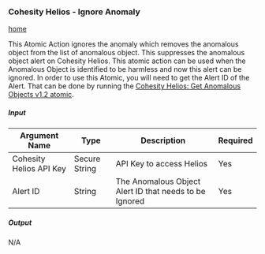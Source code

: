 ### <a name="ignore-anomaly"></a> Cohesity Helios - Ignore Anomaly
[home](../../README.md)

This Atomic Action ignores the anomaly which removes the anomalous object from the list of anomalous object. This suppresses the anomalous object alert on Cohesity Helios. This atomic action can be used when the Anomalous Object is identified to be harmless and now this alert can be ignored. In order to use this Atomic, you will need to get the Alert ID of the Alert. That can be done by running the [Cohesity Helios: Get Anomalous Objects v1.2 atomic](./CohesityGetAnomalousObjects.md). 

##### Input

| **Argument Name** | **Type** | **Description** | **Required** |
| --- | --- |--- | --- |
| Cohesity Helios API Key | Secure String | API Key to access Helios | Yes | 
| Alert ID | String | The Anomalous Object Alert ID that needs to be Ignored   | Yes | 

##### Output

N/A